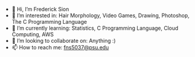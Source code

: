 - 👋 Hi, I’m Frederick Sion
- 👀 I’m interested in: Hair Morphology, Video Games, Drawing, Photoshop, The C Programming Language 
- 🌱 I’m currently learning: Statistics, C Programming Language, Cloud Computing, AWS
- 💞️ I’m looking to collaborate on: Anything :)
- 📫 How to reach me: fns5037@psu.edu




<!---
FredodaFred/FredodaFred is a ✨ special ✨ repository because its `README.md` (this file) appears on your GitHub profile.
You can click the Preview link to take a look at your changes.
--->
